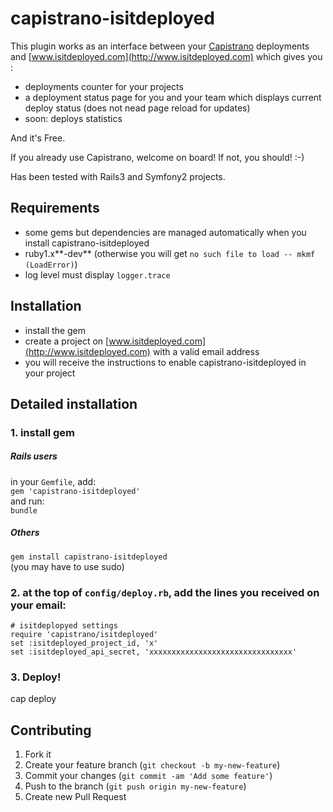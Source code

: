 # capistrano-isitdeployed

This plugin works as an interface between your [Capistrano](http://capistranorb.com/) deployments and [www.isitdeployed.com](http://www.isitdeployed.com) which gives you :
* deployments counter for your projects
* a deployment status page for you and your team which displays current deploy status (does not nead page reload for updates)
* soon: deploys statistics

And it's Free.

If you already use Capistrano, welcome on board!
If not, you should! :-)

Has been tested with Rails3 and Symfony2 projects.

## Requirements
* some gems but dependencies are managed automatically when you install capistrano-isitdeployed
* ruby1.x**-dev** (otherwise you will get `no such file to load -- mkmf (LoadError)`)
* log level must display `logger.trace`

## Installation

* install the gem
* create a project on [www.isitdeployed.com](http://www.isitdeployed.com) with a valid email address
* you will receive the instructions to enable capistrano-isitdeployed in your project

## Detailed installation

### 1. install gem 

##### Rails users

in your `Gemfile`, add:  
`gem 'capistrano-isitdeployed'`  
and run:  
`bundle`

##### Others

`gem install capistrano-isitdeployed`  
(you may have to use sudo)

### 2. at the top of `config/deploy.rb`, add the lines you received on your email:  
    # isitdeplopyed settings
    require 'capistrano/isitdeployed'
    set :isitdeployed_project_id, 'x'
    set :isitdeployed_api_secret, 'xxxxxxxxxxxxxxxxxxxxxxxxxxxxxxxx'

### 3. Deploy!
cap deploy

## Contributing

1. Fork it
2. Create your feature branch (`git checkout -b my-new-feature`)
3. Commit your changes (`git commit -am 'Add some feature'`)
4. Push to the branch (`git push origin my-new-feature`)
5. Create new Pull Request

